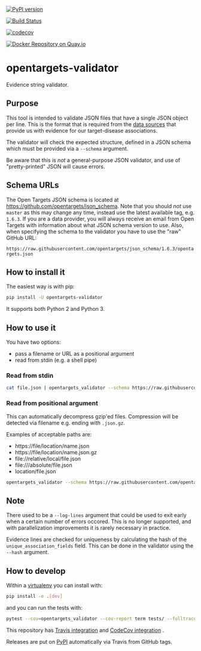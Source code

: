[![PyPI version](https://badge.fury.io/py/opentargets-validator.svg)](https://badge.fury.io/py/opentargets-validator)

[![Build Status](https://travis-ci.org/opentargets/validator.svg?branch=master)](https://travis-ci.org/opentargets/validator)

[![codecov](https://codecov.io/gh/opentargets/validator/branch/master/graph/badge.svg)](https://codecov.io/gh/opentargets/validator)

[![Docker Repository on Quay.io](https://quay.io/repository/opentargets/validator/status "Docker Repository on Quay.io")](https://quay.io/repository/opentargets/validator)

# opentargets-validator

Evidence string validator.

## Purpose

This tool is intended to validate JSON files that have a single JSON object per line. This is the format that is required from the [data sources](https://docs.targetvalidation.org/data-sources/data-sources) that provide us with evidence for our target-disease associations. 

The validator will check the expected structure, defined in a JSON schema which must be provided via a `--schema` argument. 

Be aware that this is *not* a general-purpose JSON validator, and use of "pretty-printed" JSON will cause errors. 

## Schema URLs
The Open Targets JSON schema is located at https://github.com/opentargets/json_schema. Note that you should *not* use `master` as this may change any time, instead use the latest available tag, e.g. `1.6.3`. If you are a data provider, you will always receive an email from Open Targets with information about what JSON schema version to use. Also, when specifying the schema to the validator you have to use the "raw" GitHub URL:

`https://raw.githubusercontent.com/opentargets/json_schema/1.6.3/opentargets.json`

## How to install it

The easiest way is with pip:

```sh
pip install -U opentargets-validator
```

It supports both Python 2 and Python 3.

## How to use it

You have two options:
- pass a filename or URL as a positional argument
- read from stdin (e.g. a shell pipe)

### Read from stdin

```sh
cat file.json | opentargets_validator --schema https://raw.githubusercontent.com/opentargets/json_schema/{tag_version}/opentargets.json
```

### Read from positional argument

This can automatically decompress gzip'ed files. Compression will be detected via filename e.g. ending with `.json.gz`.

Examples of acceptable paths are:
- https://file/location/name.json
- https://file/location/name.json.gz
- file://relative/local/file.json
- file:///absolute/file.json
- location/file.json

```sh
opentargets_validator --schema https://raw.githubusercontent.com/opentargets/json_schema/{tag_version}/opentargets.json https://where/myfile/is/located.json
```

## Note

There used to be a `--log-lines` argument that could be used to exit early when a certain number of errors occored. This is no longer supported, and with parallelization improvements it is rarely necessary in practice.

Evidence lines are checked for uniqueness by calculating the hash of the `unique_association_fields` field. This can be done in the validator using the `--hash` argument.

## How to develop 

Within a [virtualenv](https://virtualenv.pypa.io/en/latest/) you can install with:

```sh
pip install -e .[dev]
```

and you can run the tests with:

```sh
pytest --cov=opentargets_validator --cov-report term tests/ --fulltrace
```

This repository has [Travis integration](https://travis-ci.com/opentargets/validator) and [CodeCov integration](https://codecov.io/gh/opentargets/validator) .

Releases are put on [PyPI](https://pypi.org/project/opentargets-validator) automatically via Travis from GitHub tags.
